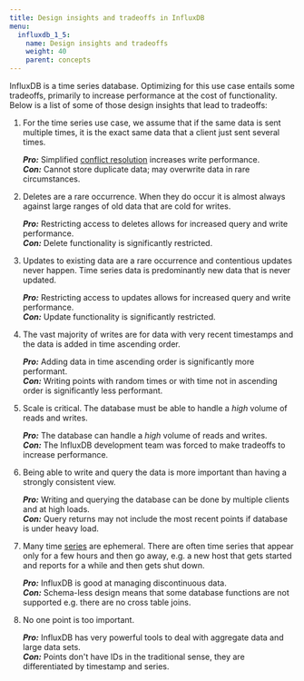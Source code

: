```yaml
---
title: Design insights and tradeoffs in InfluxDB
menu:
  influxdb_1_5:
    name: Design insights and tradeoffs
    weight: 40
    parent: concepts
---
```


InfluxDB is a time series database.
Optimizing for this use case entails some tradeoffs, primarily to increase performance at the cost of functionality.
Below is a list of some of those design insights that lead to tradeoffs:

1.  For the time series use case, we assume that if the same data is sent multiple times, it is the exact same data that a client just sent several times.

    _**Pro:**_ Simplified [conflict resolution](/influxdb/v1.5/troubleshooting/frequently-asked-questions/#how-does-influxdb-handle-duplicate-points) increases write performance.  
    _**Con:**_ Cannot store duplicate data; may overwrite data in rare circumstances.  

2.  Deletes are a rare occurrence.
    When they do occur it is almost always against large ranges of old data that are cold for writes.

    _**Pro:**_ Restricting access to deletes allows for increased query and write performance.  
    _**Con:**_ Delete functionality is significantly restricted.  

3.  Updates to existing data are a rare occurrence and contentious updates never happen.
    Time series data is predominantly new data that is never updated.

    _**Pro:**_ Restricting access to updates allows for increased query and write performance.  
    _**Con:**_ Update functionality is significantly restricted.  

4.  The vast majority of writes are for data with very recent timestamps and the data is added in time ascending order.

    _**Pro:**_ Adding data in time ascending order is significantly more performant.  
    _**Con:**_ Writing points with random times or with time not in ascending order is significantly less performant.  

5.  Scale is critical.
    The database must be able to handle a *high* volume of reads and writes.

    _**Pro:**_ The database can handle a *high* volume of reads and writes.  
    _**Con:**_ The InfluxDB development team was forced to make tradeoffs to increase performance.  

6.  Being able to write and query the data is more important than having a strongly consistent view.  

    _**Pro:**_ Writing and querying the database can be done by multiple clients and at high loads.  
    _**Con:**_ Query returns may not include the most recent points if database is under heavy load.  

7.  Many time [series](/influxdb/v1.5/concepts/glossary/#series) are ephemeral.
    There are often time series that appear only for a few hours and then go away, e.g.
    a new host that gets started and reports for a while and then gets shut down.

    _**Pro:**_ InfluxDB is good at managing discontinuous data.  
    _**Con:**_ Schema-less design means that some database functions are not supported e.g. there are no cross table joins.

8.  No one point is too important.

    _**Pro:**_ InfluxDB has very powerful tools to deal with aggregate data and large data sets.  
    _**Con:**_ Points don't have IDs in the traditional sense, they are differentiated by timestamp and series.  
